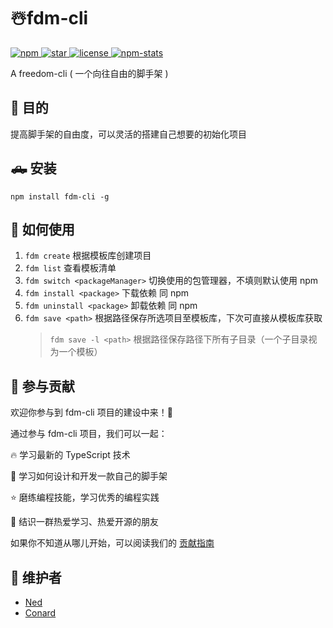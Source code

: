 # ☃️fdm-cli

<p align="left">
  <a href="https://www.npmjs.com/package/fdm-cli">
    <img src="https://img.shields.io/npm/v/fdm-cli?color=f03e3e" alt="npm" />
  </a>
  <a href="https://github.com/wangenze267/fdm-cli">
    <img src="https://img.shields.io/github/stars/wangenze267/fdm-cli?color=1c7ed6" alt="star" />
  </a>
  <a href="https://github.com/wangenze267/fdm-cli">
    <img src="https://img.shields.io/npm/l/fdm-cli?color=37b24d" alt="license" />
  </a>
  <a href="https://npm-stat.com/charts.html?package=fdm-cli">
    <img src="https://img.shields.io/badge/dynamic/json?label=downloads&color=f76707&query=$.downloads&url=https://api.npmjs.org/downloads/point/last-week/fdm-cli" alt="npm-stats">
  </a>
</p>

A freedom-cli ( 一个向往自由的脚手架 )

## 📜 目的

提高脚手架的自由度，可以灵活的搭建自己想要的初始化项目

## 🛻 安装

```
npm install fdm-cli -g
```

## 📣 如何使用

1. `fdm create` 根据模板库创建项目
2. `fdm list` 查看模板清单
3. `fdm switch <packageManager>` 切换使用的包管理器，不填则默认使用 npm
4. `fdm install <package>` 下载依赖 同 npm
5. `fdm uninstall <package>` 卸载依赖 同 npm
6. `fdm save <path>` 根据路径保存所选项目至模板库，下次可直接从模板库获取
   > `fdm save -l <path>` 根据路径保存路径下所有子目录（一个子目录视为一个模板）

## 🤝 参与贡献

欢迎你参与到 fdm-cli 项目的建设中来！🎉

通过参与 fdm-cli 项目，我们可以一起：

🔥 学习最新的 TypeScript 技术

🎁 学习如何设计和开发一款自己的脚手架

⭐ 磨练编程技能，学习优秀的编程实践

🎊 结识一群热爱学习、热爱开源的朋友

如果你不知道从哪儿开始，可以阅读我们的 [贡献指南](https://github.com/wangenze267/fdm-cli/blob/main/Contributor.md)

## 🌠 维护者

- [Ned](https://github.com/wangenze267)
- [Conard](https://github.com/Conard-Ferenc)
